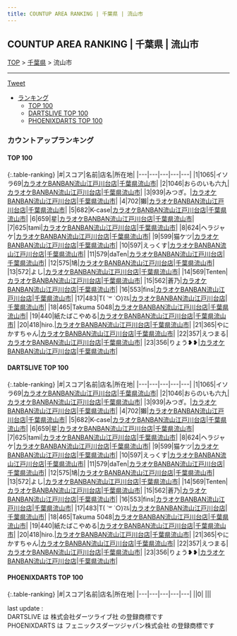 ```yaml
---
title: COUNTUP AREA RANKING | 千葉県 | 流山市
---
```

## COUNTUP AREA RANKING | 千葉県 | 流山市

[TOP](/darts/rank/) > [千葉県](/darts/rank/千葉県/) > 流山市

___

<a href="https://twitter.com/share?ref_src=twsrc%5Etfw" data-text="COUNTUP AREA RANKING | 千葉県流山市" class="twitter-share-button" data-hashtags="DARTSLIVE,PHOENIXDARTS,darts,ダーツ" data-show-count="false">Tweet</a>

* [ランキング](#カウントアップランキング)
    * [TOP 100](#top-100)
    * [DARTSLIVE TOP 100](#dartslive-top-100)
    * [PHOENIXDARTS TOP 100](#phoenixdarts-top-100)

### カウントアップランキング

#### TOP 100



{:.table-ranking}
|#|スコア|名前|店名|所在地|
|---|---|---|---|---|
|1|1065|<span class="rank-name-dl">イソラ69</span>|<a href="https://search.dartslive.com/jp/shop/f96f89fddffde7970d9b047a20a7ba1e">カラオケBANBAN流山江戸川台店</a>|<a href="/darts/rank/千葉県/流山市">千葉県流山市</a>|
|2|1046|<span class="rank-name-dl">おらのいも六九</span>|<a href="https://search.dartslive.com/jp/shop/f96f89fddffde7970d9b047a20a7ba1e">カラオケBANBAN流山江戸川台店</a>|<a href="/darts/rank/千葉県/流山市">千葉県流山市</a>|
|3|939|<span class="rank-name-dl">みつぎ。</span>|<a href="https://search.dartslive.com/jp/shop/f96f89fddffde7970d9b047a20a7ba1e">カラオケBANBAN流山江戸川台店</a>|<a href="/darts/rank/千葉県/流山市">千葉県流山市</a>|
|4|702|<span class="rank-name-dl">獺</span>|<a href="https://search.dartslive.com/jp/shop/f96f89fddffde7970d9b047a20a7ba1e">カラオケBANBAN流山江戸川台店</a>|<a href="/darts/rank/千葉県/流山市">千葉県流山市</a>|
|5|682|<span class="rank-name-dl">K-case</span>|<a href="https://search.dartslive.com/jp/shop/f96f89fddffde7970d9b047a20a7ba1e">カラオケBANBAN流山江戸川台店</a>|<a href="/darts/rank/千葉県/流山市">千葉県流山市</a>|
|6|659|<span class="rank-name-dl">星</span>|<a href="https://search.dartslive.com/jp/shop/f96f89fddffde7970d9b047a20a7ba1e">カラオケBANBAN流山江戸川台店</a>|<a href="/darts/rank/千葉県/流山市">千葉県流山市</a>|
|7|625|<span class="rank-name-dl">tami</span>|<a href="https://search.dartslive.com/jp/shop/f96f89fddffde7970d9b047a20a7ba1e">カラオケBANBAN流山江戸川台店</a>|<a href="/darts/rank/千葉県/流山市">千葉県流山市</a>|
|8|624|<span class="rank-name-dl">ヘラジャケ</span>|<a href="https://search.dartslive.com/jp/shop/f96f89fddffde7970d9b047a20a7ba1e">カラオケBANBAN流山江戸川台店</a>|<a href="/darts/rank/千葉県/流山市">千葉県流山市</a>|
|9|599|<span class="rank-name-dl">猫ケツ</span>|<a href="https://search.dartslive.com/jp/shop/f96f89fddffde7970d9b047a20a7ba1e">カラオケBANBAN流山江戸川台店</a>|<a href="/darts/rank/千葉県/流山市">千葉県流山市</a>|
|10|597|<span class="rank-name-dl">えっくす</span>|<a href="https://search.dartslive.com/jp/shop/f96f89fddffde7970d9b047a20a7ba1e">カラオケBANBAN流山江戸川台店</a>|<a href="/darts/rank/千葉県/流山市">千葉県流山市</a>|
|11|579|<span class="rank-name-dl">daTen</span>|<a href="https://search.dartslive.com/jp/shop/f96f89fddffde7970d9b047a20a7ba1e">カラオケBANBAN流山江戸川台店</a>|<a href="/darts/rank/千葉県/流山市">千葉県流山市</a>|
|12|575|<span class="rank-name-dl">鳩</span>|<a href="https://search.dartslive.com/jp/shop/f96f89fddffde7970d9b047a20a7ba1e">カラオケBANBAN流山江戸川台店</a>|<a href="/darts/rank/千葉県/流山市">千葉県流山市</a>|
|13|572|<span class="rank-name-dl">よし</span>|<a href="https://search.dartslive.com/jp/shop/f96f89fddffde7970d9b047a20a7ba1e">カラオケBANBAN流山江戸川台店</a>|<a href="/darts/rank/千葉県/流山市">千葉県流山市</a>|
|14|569|<span class="rank-name-dl">Tenten</span>|<a href="https://search.dartslive.com/jp/shop/f96f89fddffde7970d9b047a20a7ba1e">カラオケBANBAN流山江戸川台店</a>|<a href="/darts/rank/千葉県/流山市">千葉県流山市</a>|
|15|562|<span class="rank-name-dl">蒼乃</span>|<a href="https://search.dartslive.com/jp/shop/f96f89fddffde7970d9b047a20a7ba1e">カラオケBANBAN流山江戸川台店</a>|<a href="/darts/rank/千葉県/流山市">千葉県流山市</a>|
|16|553|<span class="rank-name-dl">fins</span>|<a href="https://search.dartslive.com/jp/shop/f96f89fddffde7970d9b047a20a7ba1e">カラオケBANBAN流山江戸川台店</a>|<a href="/darts/rank/千葉県/流山市">千葉県流山市</a>|
|17|483|<span class="rank-name-dl">T( ˙꒳ ˙○)ﾏﾙ</span>|<a href="https://search.dartslive.com/jp/shop/f96f89fddffde7970d9b047a20a7ba1e">カラオケBANBAN流山江戸川台店</a>|<a href="/darts/rank/千葉県/流山市">千葉県流山市</a>|
|18|465|<span class="rank-name-dl">Takuma 5048</span>|<a href="https://search.dartslive.com/jp/shop/f96f89fddffde7970d9b047a20a7ba1e">カラオケBANBAN流山江戸川台店</a>|<a href="/darts/rank/千葉県/流山市">千葉県流山市</a>|
|19|440|<span class="rank-name-dl">紙たばこやめる</span>|<a href="https://search.dartslive.com/jp/shop/f96f89fddffde7970d9b047a20a7ba1e">カラオケBANBAN流山江戸川台店</a>|<a href="/darts/rank/千葉県/流山市">千葉県流山市</a>|
|20|418|<span class="rank-name-dl">hiro.</span>|<a href="https://search.dartslive.com/jp/shop/f96f89fddffde7970d9b047a20a7ba1e">カラオケBANBAN流山江戸川台店</a>|<a href="/darts/rank/千葉県/流山市">千葉県流山市</a>|
|21|365|<span class="rank-name-dl">やにかすちゃん</span>|<a href="https://search.dartslive.com/jp/shop/f96f89fddffde7970d9b047a20a7ba1e">カラオケBANBAN流山江戸川台店</a>|<a href="/darts/rank/千葉県/流山市">千葉県流山市</a>|
|22|357|<span class="rank-name-dl">えつまる</span>|<a href="https://search.dartslive.com/jp/shop/f96f89fddffde7970d9b047a20a7ba1e">カラオケBANBAN流山江戸川台店</a>|<a href="/darts/rank/千葉県/流山市">千葉県流山市</a>|
|23|356|<span class="rank-name-dl">りょう❥❥</span>|<a href="https://search.dartslive.com/jp/shop/f96f89fddffde7970d9b047a20a7ba1e">カラオケBANBAN流山江戸川台店</a>|<a href="/darts/rank/千葉県/流山市">千葉県流山市</a>|


#### DARTSLIVE TOP 100



{:.table-ranking}
|#|スコア|名前|店名|所在地|
|---|---|---|---|---|
|1|1065|<span class="rank-name-dl">イソラ69</span>|<a href="https://search.dartslive.com/jp/shop/f96f89fddffde7970d9b047a20a7ba1e">カラオケBANBAN流山江戸川台店</a>|<a href="/darts/rank/千葉県/流山市">千葉県流山市</a>|
|2|1046|<span class="rank-name-dl">おらのいも六九</span>|<a href="https://search.dartslive.com/jp/shop/f96f89fddffde7970d9b047a20a7ba1e">カラオケBANBAN流山江戸川台店</a>|<a href="/darts/rank/千葉県/流山市">千葉県流山市</a>|
|3|939|<span class="rank-name-dl">みつぎ。</span>|<a href="https://search.dartslive.com/jp/shop/f96f89fddffde7970d9b047a20a7ba1e">カラオケBANBAN流山江戸川台店</a>|<a href="/darts/rank/千葉県/流山市">千葉県流山市</a>|
|4|702|<span class="rank-name-dl">獺</span>|<a href="https://search.dartslive.com/jp/shop/f96f89fddffde7970d9b047a20a7ba1e">カラオケBANBAN流山江戸川台店</a>|<a href="/darts/rank/千葉県/流山市">千葉県流山市</a>|
|5|682|<span class="rank-name-dl">K-case</span>|<a href="https://search.dartslive.com/jp/shop/f96f89fddffde7970d9b047a20a7ba1e">カラオケBANBAN流山江戸川台店</a>|<a href="/darts/rank/千葉県/流山市">千葉県流山市</a>|
|6|659|<span class="rank-name-dl">星</span>|<a href="https://search.dartslive.com/jp/shop/f96f89fddffde7970d9b047a20a7ba1e">カラオケBANBAN流山江戸川台店</a>|<a href="/darts/rank/千葉県/流山市">千葉県流山市</a>|
|7|625|<span class="rank-name-dl">tami</span>|<a href="https://search.dartslive.com/jp/shop/f96f89fddffde7970d9b047a20a7ba1e">カラオケBANBAN流山江戸川台店</a>|<a href="/darts/rank/千葉県/流山市">千葉県流山市</a>|
|8|624|<span class="rank-name-dl">ヘラジャケ</span>|<a href="https://search.dartslive.com/jp/shop/f96f89fddffde7970d9b047a20a7ba1e">カラオケBANBAN流山江戸川台店</a>|<a href="/darts/rank/千葉県/流山市">千葉県流山市</a>|
|9|599|<span class="rank-name-dl">猫ケツ</span>|<a href="https://search.dartslive.com/jp/shop/f96f89fddffde7970d9b047a20a7ba1e">カラオケBANBAN流山江戸川台店</a>|<a href="/darts/rank/千葉県/流山市">千葉県流山市</a>|
|10|597|<span class="rank-name-dl">えっくす</span>|<a href="https://search.dartslive.com/jp/shop/f96f89fddffde7970d9b047a20a7ba1e">カラオケBANBAN流山江戸川台店</a>|<a href="/darts/rank/千葉県/流山市">千葉県流山市</a>|
|11|579|<span class="rank-name-dl">daTen</span>|<a href="https://search.dartslive.com/jp/shop/f96f89fddffde7970d9b047a20a7ba1e">カラオケBANBAN流山江戸川台店</a>|<a href="/darts/rank/千葉県/流山市">千葉県流山市</a>|
|12|575|<span class="rank-name-dl">鳩</span>|<a href="https://search.dartslive.com/jp/shop/f96f89fddffde7970d9b047a20a7ba1e">カラオケBANBAN流山江戸川台店</a>|<a href="/darts/rank/千葉県/流山市">千葉県流山市</a>|
|13|572|<span class="rank-name-dl">よし</span>|<a href="https://search.dartslive.com/jp/shop/f96f89fddffde7970d9b047a20a7ba1e">カラオケBANBAN流山江戸川台店</a>|<a href="/darts/rank/千葉県/流山市">千葉県流山市</a>|
|14|569|<span class="rank-name-dl">Tenten</span>|<a href="https://search.dartslive.com/jp/shop/f96f89fddffde7970d9b047a20a7ba1e">カラオケBANBAN流山江戸川台店</a>|<a href="/darts/rank/千葉県/流山市">千葉県流山市</a>|
|15|562|<span class="rank-name-dl">蒼乃</span>|<a href="https://search.dartslive.com/jp/shop/f96f89fddffde7970d9b047a20a7ba1e">カラオケBANBAN流山江戸川台店</a>|<a href="/darts/rank/千葉県/流山市">千葉県流山市</a>|
|16|553|<span class="rank-name-dl">fins</span>|<a href="https://search.dartslive.com/jp/shop/f96f89fddffde7970d9b047a20a7ba1e">カラオケBANBAN流山江戸川台店</a>|<a href="/darts/rank/千葉県/流山市">千葉県流山市</a>|
|17|483|<span class="rank-name-dl">T( ˙꒳ ˙○)ﾏﾙ</span>|<a href="https://search.dartslive.com/jp/shop/f96f89fddffde7970d9b047a20a7ba1e">カラオケBANBAN流山江戸川台店</a>|<a href="/darts/rank/千葉県/流山市">千葉県流山市</a>|
|18|465|<span class="rank-name-dl">Takuma 5048</span>|<a href="https://search.dartslive.com/jp/shop/f96f89fddffde7970d9b047a20a7ba1e">カラオケBANBAN流山江戸川台店</a>|<a href="/darts/rank/千葉県/流山市">千葉県流山市</a>|
|19|440|<span class="rank-name-dl">紙たばこやめる</span>|<a href="https://search.dartslive.com/jp/shop/f96f89fddffde7970d9b047a20a7ba1e">カラオケBANBAN流山江戸川台店</a>|<a href="/darts/rank/千葉県/流山市">千葉県流山市</a>|
|20|418|<span class="rank-name-dl">hiro.</span>|<a href="https://search.dartslive.com/jp/shop/f96f89fddffde7970d9b047a20a7ba1e">カラオケBANBAN流山江戸川台店</a>|<a href="/darts/rank/千葉県/流山市">千葉県流山市</a>|
|21|365|<span class="rank-name-dl">やにかすちゃん</span>|<a href="https://search.dartslive.com/jp/shop/f96f89fddffde7970d9b047a20a7ba1e">カラオケBANBAN流山江戸川台店</a>|<a href="/darts/rank/千葉県/流山市">千葉県流山市</a>|
|22|357|<span class="rank-name-dl">えつまる</span>|<a href="https://search.dartslive.com/jp/shop/f96f89fddffde7970d9b047a20a7ba1e">カラオケBANBAN流山江戸川台店</a>|<a href="/darts/rank/千葉県/流山市">千葉県流山市</a>|
|23|356|<span class="rank-name-dl">りょう❥❥</span>|<a href="https://search.dartslive.com/jp/shop/f96f89fddffde7970d9b047a20a7ba1e">カラオケBANBAN流山江戸川台店</a>|<a href="/darts/rank/千葉県/流山市">千葉県流山市</a>|


#### PHOENIXDARTS TOP 100



{:.table-ranking}
|#|スコア|名前|店名|所在地|
|---|---|---|---|---|
||0|<span class="rank-name-dl"> </span>|<a href=""></a>|<a href="/darts/rank//"></a>|


<div class="footer border-top border-gray-light mt-5 pt-3 text-right text-gray">
    last update : <span style="font-weight: italic" id="foot_last_modified"></span><br />
    DARTSLIVE は 株式会社ダーツライブ社 の登録商標です<br />
    PHOENIXDARTS は フェニックスダーツジャパン株式会社 の登録商標です<br />
</div>

<script src="https://cdnjs.cloudflare.com/ajax/libs/jquery.tablesorter/2.31.3/js/jquery.tablesorter.min.js" integrity="sha512-qzgd5cYSZcosqpzpn7zF2ZId8f/8CHmFKZ8j7mU4OUXTNRd5g+ZHBPsgKEwoqxCtdQvExE5LprwwPAgoicguNg==" crossorigin="anonymous" referrerpolicy="no-referrer"></script>
<link rel="stylesheet" href="https://cdnjs.cloudflare.com/ajax/libs/jquery.tablesorter/2.31.3/css/theme.default.min.css" integrity="sha512-wghhOJkjQX0Lh3NSWvNKeZ0ZpNn+SPVXX1Qyc9OCaogADktxrBiBdKGDoqVUOyhStvMBmJQ8ZdMHiR3wuEq8+w==" crossorigin="anonymous" referrerpolicy="no-referrer" />
<script>
$(function() {
    $(".table-ranking").tablesorter({sortList:[[0, 0]]});
    $("#foot_last_modified").text(formatDate(new Date(document.lastModified), 'yyyy-MM-dd HH:mm:ss'));
});
</script>

<script async src="https://platform.twitter.com/widgets.js" charset="utf-8"></script>